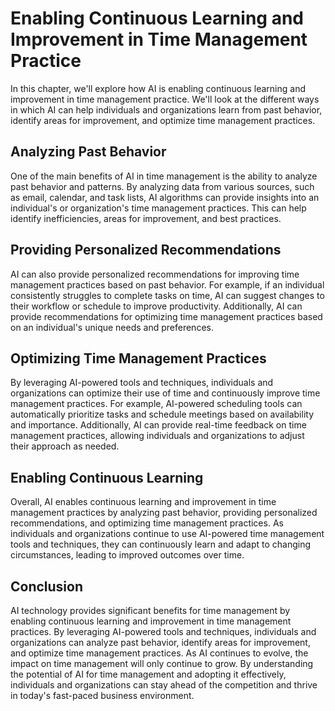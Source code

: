 Enabling Continuous Learning and Improvement in Time Management Practice
========================================================================================================================

In this chapter, we'll explore how AI is enabling continuous learning and improvement in time management practice. We'll look at the different ways in which AI can help individuals and organizations learn from past behavior, identify areas for improvement, and optimize time management practices.

Analyzing Past Behavior
-----------------------

One of the main benefits of AI in time management is the ability to analyze past behavior and patterns. By analyzing data from various sources, such as email, calendar, and task lists, AI algorithms can provide insights into an individual's or organization's time management practices. This can help identify inefficiencies, areas for improvement, and best practices.

Providing Personalized Recommendations
--------------------------------------

AI can also provide personalized recommendations for improving time management practices based on past behavior. For example, if an individual consistently struggles to complete tasks on time, AI can suggest changes to their workflow or schedule to improve productivity. Additionally, AI can provide recommendations for optimizing time management practices based on an individual's unique needs and preferences.

Optimizing Time Management Practices
------------------------------------

By leveraging AI-powered tools and techniques, individuals and organizations can optimize their use of time and continuously improve time management practices. For example, AI-powered scheduling tools can automatically prioritize tasks and schedule meetings based on availability and importance. Additionally, AI can provide real-time feedback on time management practices, allowing individuals and organizations to adjust their approach as needed.

Enabling Continuous Learning
----------------------------

Overall, AI enables continuous learning and improvement in time management practices by analyzing past behavior, providing personalized recommendations, and optimizing time management practices. As individuals and organizations continue to use AI-powered time management tools and techniques, they can continuously learn and adapt to changing circumstances, leading to improved outcomes over time.

Conclusion
----------

AI technology provides significant benefits for time management by enabling continuous learning and improvement in time management practices. By leveraging AI-powered tools and techniques, individuals and organizations can analyze past behavior, identify areas for improvement, and optimize time management practices. As AI continues to evolve, the impact on time management will only continue to grow. By understanding the potential of AI for time management and adopting it effectively, individuals and organizations can stay ahead of the competition and thrive in today's fast-paced business environment.
